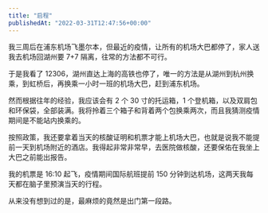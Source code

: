 ```yaml
---
title: "启程"
publishedAt: "2022-03-31T12:47:56+00:00"
---
```


我三周后在浦东机场飞墨尔本，但最近的疫情，让所有的机场大巴都停了，家人送我去机场回湖州要 7+7 隔离，往常的方法都不可行。

于是我看了 12306，湖州直达上海的高铁也停了，唯一的方法是从湖州到杭州换乘，到虹桥后，再换乘一小时一班的机场大巴，赶到浦东机场。

然而根据往年的经验，我应该会有 2 个 30 寸的托运箱，1 个登机箱，以及双肩包和环保袋，全部装满。我将拎着三个箱子和背着两个包换乘两次，而且我猜测疫情期间是不能站内换乘的。

按照政策，我还要拿着当天的核酸证明和机票才能上机场大巴，也就是说我不能提前一天到机场附近的酒店。我得起非常非常早，去医院做核酸，还要保佑在我坐上大巴之前能出报告。

我的机票是 16:10 起飞，疫情期间国际航班提前 150 分钟到达机场，这两天我每天都在脑子里预演当天的行程。

从来没有想到过的是，最麻烦的竟然是出门第一段路。
